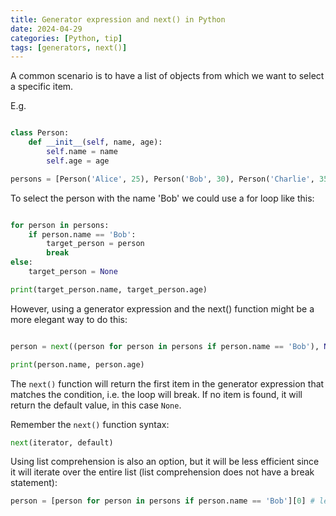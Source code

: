 ```yaml
---
title: Generator expression and next() in Python
date: 2024-04-29
categories: [Python, tip]
tags: [generators, next()]
---
```

    

A common scenario is to have a list of objects from which we want to select a specific item.

E.g. 
```python

class Person:
    def __init__(self, name, age):
        self.name = name
        self.age = age

persons = [Person('Alice', 25), Person('Bob', 30), Person('Charlie', 35)]

```
To select the person with the name 'Bob' we could use a for loop like this:

```python

for person in persons:
    if person.name == 'Bob':
        target_person = person
        break
else:
    target_person = None

print(target_person.name, target_person.age)
```

However, using a generator expression and the next() function might be a more elegant way to do this:

```python

person = next((person for person in persons if person.name == 'Bob'), None)

print(person.name, person.age)
```
The `next()` function will return the first item in the generator expression that matches the condition, i.e. the loop will break. If no item is found, it will return the default value, in this case `None`.

Remember the `next()` function syntax:
```python
next(iterator, default)
```

Using list comprehension is also an option, but it will be less efficient since it will iterate over the entire list (list comprehension does not have a break statement):
```python
person = [person for person in persons if person.name == 'Bob'][0] # less efficient since it will iterate over the entire list
```
